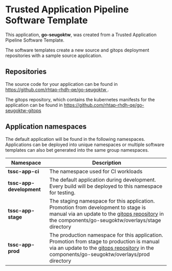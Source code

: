# Trusted Application Pipeline Software Template

This application, **go-seugoktw**, was created from a Trusted Application Pipeline Software Template.

The software templates create a new source and gitops deployment repositories with a sample source application. 

## Repositories

The source code for your application can be found in [https://github.com/rhtap-rhdh-qe/go-seugoktw ](https://github.com/rhtap-rhdh-qe/go-seugoktw ).
 
The gitops repository, which contains the kubernetes manifests for the application can be found in 
[https://github.com/rhtap-rhdh-qe/go-seugoktw-gitops ](https://github.com/rhtap-rhdh-qe/go-seugoktw-gitops ) 

## Application namespaces 

The default application will be found in the following namespaces. Applications can be deployed into unique namespaces or multiple software templates can also bet generated into the same group namespaces.  

|  Namespace   |  Description   |  
| -------- | -------- |
| **tssc-app-ci** | The namespace used for CI workloads |
| **tssc-app-development** | The default application during development. Every build will be deployed to this namespace for testing. |
| **tssc-app-stage** | The staging namespace for this application. Promotion from development to stage is manual via an update to the [gitops repository](https://github.com/rhtap-rhdh-qe/go-seugoktw-gitops ) in the components/go-seugoktw/overlays/stage directory |
| **tssc-app-prod** | The production namespace for this application. Promotion from stage to production is manual via an update to the [gitops repository](https://github.com/rhtap-rhdh-qe/go-seugoktw-gitops ) in the components/go-seugoktw/overlays/prod directory |